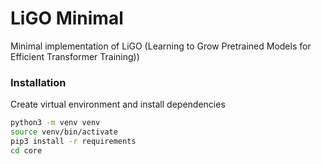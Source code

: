 # LiGO Minimal
Minimal implementation of LiGO (Learning to Grow Pretrained Models for Efficient Transformer Training))

### Installation

Create virtual environment and install dependencies
```bash
python3 -m venv venv
source venv/bin/activate
pip3 install -r requirements
cd core
```
